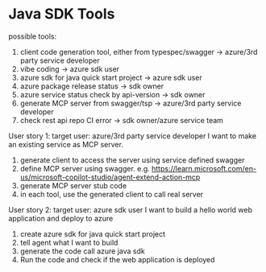 # Java SDK Tools

possible tools:

1. client code generation tool, either from typespec/swagger  -> azure/3rd party service developer
2. vibe coding  -> azure sdk user
3. azure sdk for java quick start project -> azure sdk user
4. azure package release status  -> sdk owner
5. azure service status check by api-version  -> sdk owner
6. generate MCP server from swagger/tsp  -> azure/3rd party service developer
7. check rest api repo CI error  -> sdk owner/azure service team


User story 1:
target user: azure/3rd party service developer
I want to make an existing service as MCP server.

1. generate client to access the server using service defined swagger
1. define MCP server using swagger. e.g. https://learn.microsoft.com/en-us/microsoft-copilot-studio/agent-extend-action-mcp
2. generate MCP server stub code
3. in each tool, use the generated client to call real server


User story 2:
target user: azure sdk user
I want to build a hello world web application and deploy to azure

1. create azure sdk for java quick start project
2. tell agent what I want to build
3. generate the code call azure java sdk
4. Run the code and check if the web application is deployed
   



